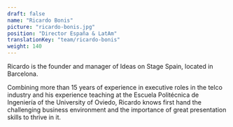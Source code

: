 ```yaml
---
draft: false
name: "Ricardo Bonis"
picture: "ricardo-bonis.jpg"
position: "Director España & LatAm"
translationKey: "team/ricardo-bonis"
weight: 140
---
```

Ricardo is the founder and manager of Ideas on Stage Spain, located in Barcelona.

Combining more than 15 years of experience in executive roles in the telco industry and his experience teaching at the Escuela Politécnica de Ingeniería of the University of Oviedo, Ricardo knows first hand the challenging business environment and the importance of great presentation skills to thrive in it.

